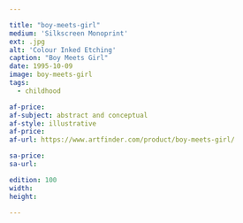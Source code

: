 ```yaml
---

title: "boy-meets-girl"
medium: 'Silkscreen Monoprint'
ext: .jpg
alt: 'Colour Inked Etching'
caption: "Boy Meets Girl"
date: 1995-10-09
image: boy-meets-girl
tags:
  - childhood

af-price:
af-subject: abstract and conceptual
af-style: illustrative
af-price:
af-url: https://www.artfinder.com/product/boy-meets-girl/

sa-price:
sa-url:

edition: 100
width: 
height: 

---
```

